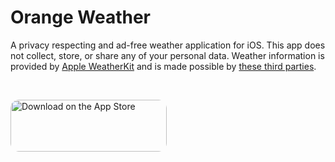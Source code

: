 # Orange Weather

A privacy respecting and ad-free weather application for iOS. This app does not collect, store, or share any of your personal data. Weather information is provided by [Apple WeatherKit](https://developer.apple.com/weatherkit/) and is made possible by [these third parties](https://developer.apple.com/weatherkit/data-source-attribution/).


<br>

<a href="https://apps.apple.com/us/app/orange-weather/id1628082792?itsct=apps_box_badge&amp;itscg=30200" style="display: inline-block; overflow: hidden; border-radius: 13px; width: 250px; height: 83px;"><img src="https://tools.applemediaservices.com/api/badges/download-on-the-app-store/black/en-us?size=250x83&amp;releaseDate=1654473600" alt="Download on the App Store" style="border-radius: 13px; width: 250px; height: 83px;"></a>


